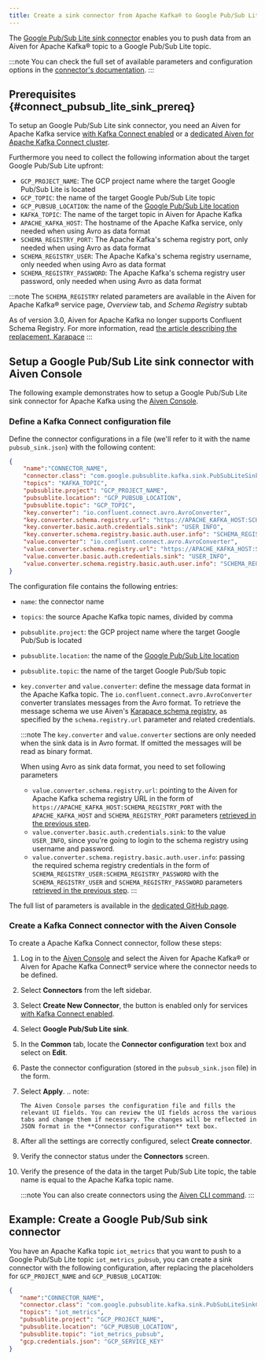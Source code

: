 ```yaml
---
title: Create a sink connector from Apache Kafka® to Google Pub/Sub Lite
---
```


The [Google Pub/Sub Lite sink
connector](https://github.com/googleapis/java-pubsub-group-kafka-connector)
enables you to push data from an Aiven for Apache Kafka® topic to a
Google Pub/Sub Lite topic.

:::note
You can check the full set of available parameters and configuration
options in the [connector's
documentation](https://github.com/googleapis/java-pubsub-group-kafka-connector).
:::

## Prerequisites {#connect_pubsub_lite_sink_prereq}

To setup an Google Pub/Sub Lite sink connector, you need an Aiven for
Apache Kafka service
[with Kafka Connect enabled](enable-connect) or a
[dedicated Aiven for Apache Kafka Connect cluster](/docs/products/kafka/kafka-connect/get-started#apache_kafka_connect_dedicated_cluster).

Furthermore you need to collect the following information about the
target Google Pub/Sub Lite upfront:

-   `GCP_PROJECT_NAME`: The GCP project name where the target Google
    Pub/Sub Lite is located
-   `GCP_TOPIC`: the name of the target Google Pub/Sub Lite topic
-   `GCP_PUBSUB_LOCATION`: the name of the [Google Pub/Sub Lite
    location](https://cloud.google.com/pubsub/lite/docs/locations)
-   `KAFKA_TOPIC`: The name of the target topic in Aiven for Apache
    Kafka
-   `APACHE_KAFKA_HOST`: The hostname of the Apache Kafka service, only
    needed when using Avro as data format
-   `SCHEMA_REGISTRY_PORT`: The Apache Kafka's schema registry port,
    only needed when using Avro as data format
-   `SCHEMA_REGISTRY_USER`: The Apache Kafka's schema registry
    username, only needed when using Avro as data format
-   `SCHEMA_REGISTRY_PASSWORD`: The Apache Kafka's schema registry user
    password, only needed when using Avro as data format

:::note
The `SCHEMA_REGISTRY` related parameters are available in the Aiven for
Apache Kafka® service page, *Overview* tab, and *Schema Registry* subtab

As of version 3.0, Aiven for Apache Kafka no longer supports Confluent
Schema Registry. For more information, read [the article describing the
replacement, Karapace](https://help.aiven.io/en/articles/5651983)
:::

## Setup a Google Pub/Sub Lite sink connector with Aiven Console

The following example demonstrates how to setup a Google Pub/Sub Lite
sink connector for Apache Kafka using the [Aiven
Console](https://console.aiven.io/).

### Define a Kafka Connect configuration file

Define the connector configurations in a file (we\'ll refer to it with
the name `pubsub_sink.json`) with the following content:

``` json
{
    "name":"CONNECTOR_NAME",
    "connector.class": "com.google.pubsublite.kafka.sink.PubSubLiteSinkConnector",
    "topics": "KAFKA_TOPIC",
    "pubsublite.project": "GCP_PROJECT_NAME",
    "pubsublite.location": "GCP_PUBSUB_LOCATION",
    "pubsublite.topic": "GCP_TOPIC",
    "key.converter": "io.confluent.connect.avro.AvroConverter",
    "key.converter.schema.registry.url": "https://APACHE_KAFKA_HOST:SCHEMA_REGISTRY_PORT",
    "key.converter.basic.auth.credentials.sink": "USER_INFO",
    "key.converter.schema.registry.basic.auth.user.info": "SCHEMA_REGISTRY_USER:SCHEMA_REGISTRY_PASSWORD",
    "value.converter": "io.confluent.connect.avro.AvroConverter",
    "value.converter.schema.registry.url": "https://APACHE_KAFKA_HOST:SCHEMA_REGISTRY_PORT",
    "value.converter.basic.auth.credentials.sink": "USER_INFO",
    "value.converter.schema.registry.basic.auth.user.info": "SCHEMA_REGISTRY_USER:SCHEMA_REGISTRY_PASSWORD"
}
```

The configuration file contains the following entries:

-   `name`: the connector name

-   `topics`: the source Apache Kafka topic names, divided by comma

-   `pubsublite.project`: the GCP project name where the target Google
    Pub/Sub is located

-   `pubsublite.location`: the name of the [Google Pub/Sub Lite
    location](https://cloud.google.com/pubsub/lite/docs/locations)

-   `pubsublite.topic`: the name of the target Google Pub/Sub topic

-   `key.converter` and `value.converter`: define the message data
    format in the Apache Kafka topic. The
    `io.confluent.connect.avro.AvroConverter` converter translates
    messages from the Avro format. To retrieve the message schema we use
    Aiven's [Karapace schema
    registry](https://github.com/aiven/karapace), as specified by the
    `schema.registry.url` parameter and related credentials.

    :::note
    The `key.converter` and `value.converter` sections are only needed
    when the sink data is in Avro format. If omitted the messages will
    be read as binary format.

    When using Avro as sink data format, you need to set following
    parameters

    -   `value.converter.schema.registry.url`: pointing to the Aiven for
        Apache Kafka schema registry URL in the form of
        `https://APACHE_KAFKA_HOST:SCHEMA_REGISTRY_PORT` with the
        `APACHE_KAFKA_HOST` and `SCHEMA_REGISTRY_PORT` parameters
        [retrieved in the previous step](/docs/products/kafka/kafka-connect/howto/gcp-pubsub-lite-sink#connect_pubsub_lite_sink_prereq).
    -   `value.converter.basic.auth.credentials.sink`: to the value
        `USER_INFO`, since you're going to login to the schema registry
        using username and password.
    -   `value.converter.schema.registry.basic.auth.user.info`: passing
        the required schema registry credentials in the form of
        `SCHEMA_REGISTRY_USER:SCHEMA_REGISTRY_PASSWORD` with the
        `SCHEMA_REGISTRY_USER` and `SCHEMA_REGISTRY_PASSWORD` parameters
        [retrieved in the previous step](/docs/products/kafka/kafka-connect/howto/gcp-pubsub-lite-sink#connect_pubsub_lite_sink_prereq).
    :::

The full list of parameters is available in the [dedicated GitHub
page](https://github.com/googleapis/java-pubsub-group-kafka-connector/).

### Create a Kafka Connect connector with the Aiven Console

To create a Apache Kafka Connect connector, follow these steps:

1.  Log in to the [Aiven Console](https://console.aiven.io/) and select
    the Aiven for Apache Kafka® or Aiven for Apache Kafka Connect®
    service where the connector needs to be defined.

2.  Select **Connectors** from the left sidebar.

3.  Select **Create New Connector**, the button is enabled only for
    services
    [with Kafka Connect enabled](enable-connect).

4.  Select **Google Pub/Sub Lite sink**.

5.  In the **Common** tab, locate the **Connector configuration** text
    box and select on **Edit**.

6.  Paste the connector configuration (stored in the `pubsub_sink.json`
    file) in the form.

7.  Select **Apply**. .. note:

        The Aiven Console parses the configuration file and fills the relevant UI fields. You can review the UI fields across the various tabs and change them if necessary. The changes will be reflected in JSON format in the **Connector configuration** text box.

8.  After all the settings are correctly configured, select **Create
    connector**.

9.  Verify the connector status under the **Connectors** screen.

10. Verify the presence of the data in the target Pub/Sub Lite topic,
    the table name is equal to the Apache Kafka topic name.

    :::note
    You can also create connectors using the
    [Aiven CLI command](/docs/tools/cli/service/connector#avn_service_connector_create).
    :::

## Example: Create a Google Pub/Sub sink connector

You have an Apache Kafka topic `iot_metrics` that you want to push to a
Google Pub/Sub Lite topic `iot_metrics_pubsub`, you can create a sink
connector with the following configuration, after replacing the
placeholders for `GCP_PROJECT_NAME` and `GCP_PUBSUB_LOCATION`:

``` json
{
   "name":"CONNECTOR_NAME",
   "connector.class": "com.google.pubsublite.kafka.sink.PubSubLiteSinkConnector",
   "topics": "iot_metrics",
   "pubsublite.project": "GCP_PROJECT_NAME",
   "pubsublite.location": "GCP_PUBSUB_LOCATION",
   "pubsublite.topic": "iot_metrics_pubsub",
   "gcp.credentials.json": "GCP_SERVICE_KEY"
}
```
